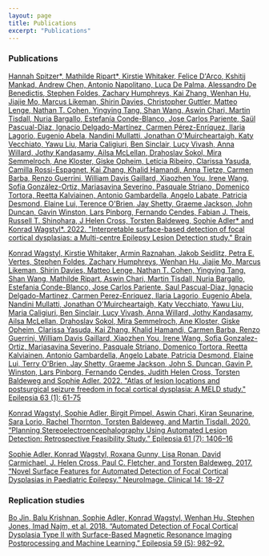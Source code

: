 ```yaml
---
layout: page
title: Publications
excerpt: "Publications"
---
```



### Publications

[Hannah Spitzer*, Mathilde Ripart*, Kirstie Whitaker, Felice D'Arco, Kshitij Mankad, Andrew Chen, Antonio Napolitano, Luca De Palma, Alessandro De Benedictis, Stephen Foldes, Zachary Humphreys, Kai Zhang, Wenhan Hu, Jiajie Mo, Marcus Likeman, Shirin Davies, Christopher Guttler, Matteo Lenge, Nathan T. Cohen, Yingying Tang, Shan Wang, Aswin Chari, Martin Tisdall, Nuria Bargallo, Estefanía Conde-Blanco, Jose Carlos Pariente, Saül Pascual-Diaz, Ignacio Delgado-Martínez, Carmen Pérez-Enríquez, Ilaria Lagorio, Eugenio Abela, Nandini Mullatti, Jonathan O'Muircheartaigh, Katy Vecchiato, Yawu Liu, Maria Caligiuri, Ben Sinclair, Lucy Vivash, Anna Willard, Jothy Kandasamy, Ailsa McLellan, Drahoslav Sokol, Mira Semmelroch, Ane Kloster, Giske Opheim, Letícia Ribeiro, Clarissa Yasuda, Camilla Rossi-Espagnet, Kai Zhang, Khalid Hamandi, Anna Tietze, Carmen Barba, Renzo Guerrini, William Davis Gaillard, Xiaozhen You, Irene Wang, Sofía González-Ortiz, Mariasavina Severino, Pasquale Striano, Domenico Tortora, Reetta Kalviainen, Antonio Gambardella, Angelo Labate, Patricia Desmond, Elaine Lui, Terence O'Brien, Jay Shetty, Graeme Jackson, John Duncan, Gavin Winston, Lars Pinborg, Fernando Cendes, Fabian J. Theis, Russell T. Shinohara, J Helen Cross, Torsten Baldeweg, Sophie Adler* and Konrad Wagstyl*. 2022. "Interpretable surface-based detection of focal cortical dysplasias: a Multi-centre Epilepsy Lesion Detection study." Brain](https://www.medrxiv.org/content/10.1101/2021.12.13.21267721v1)

[Konrad Wagstyl, Kirstie Whitaker, Armin Raznahan, Jakob Seidlitz, Petra E. Vertes, Stephen Foldes, Zachary Humphreys, Wenhan Hu, Jiajie Mo, Marcus Likeman, Shirin Davies, Matteo Lenge, Nathan T. Cohen, Yingying Tang, Shan Wang, Mathilde Ripart, Aswin Chari, Martin Tisdall, Nuria Bargallo, Estefania Conde-Blanco, Jose Carlos Pariente, Saul Pascual-Diaz, Ignacio Delgado-Martinez, Carmen Perez-Enriquez, Ilaria Lagorio, Eugenio Abela, Nandini Mullatti, Jonathan O'Muircheartaigh, Katy Vecchiato, Yawu Liu, Maria Caligiuri, Ben Sinclair, Lucy Vivash, Anna Willard, Jothy Kandasamy, Ailsa McLellan, Drahoslav Sokol, Mira Semmelroch, Ane Kloster, Giske Opheim, Clarissa Yasuda, Kai Zhang, Khalid Hamandi, Carmen Barba, Renzo Guerrini, William Davis Gaillard, Xiaozhen You, Irene Wang, Sofia Gonzalez-Ortiz, Mariasavina Severino, Pasquale Striano, Domenico Tortora, Reetta Kalviainen, Antonio Gambardella, Angelo Labate, Patricia Desmond, Elaine Lui, Terry O'Brien, Jay Shetty, Graeme Jackson, John S. Duncan, Gavin P. Winston, Lars Pinborg, Fernando Cendes, Judith Helen Cross, Torsten Baldeweg and Sophie Adler. 2022. "Atlas of lesion locations and postsurgical seizure freedom in focal cortical dysplasia: A MELD study." Epilepsia 63 (1): 61-75](https://onlinelibrary.wiley.com/doi/10.1111/epi.17130)

[Konrad Wagstyl, Sophie Adler, Birgit Pimpel, Aswin Chari, Kiran Seunarine, Sara Lorio, Rachel Thornton, Torsten Baldeweg, and Martin Tisdall. 2020. “Planning Stereoelectroencephalography Using Automated Lesion Detection: Retrospective Feasibility Study.” Epilepsia 61 (7): 1406–16](https://pubmed.ncbi.nlm.nih.gov/32533794/)

[Sophie Adler, Konrad Wagstyl, Roxana Gunny, Lisa Ronan, David Carmichael, J. Helen Cross, Paul C. Fletcher, and Torsten Baldeweg. 2017. “Novel Surface Features for Automated Detection of Focal Cortical Dysplasias in Paediatric Epilepsy.” NeuroImage. Clinical 14: 18–27](https://www.sciencedirect.com/science/article/pii/S2213158216302674?via%3Dihub)


### Replication studies
[Bo Jin, Balu Krishnan, Sophie Adler, Konrad Wagstyl, Wenhan Hu, Stephen Jones, Imad Najm, et al. 2018. “Automated Detection of Focal Cortical Dysplasia Type II with Surface-Based Magnetic Resonance Imaging Postprocessing and Machine Learning.” Epilepsia 59 (5): 982–92.](https://pubmed.ncbi.nlm.nih.gov/29637549/)

